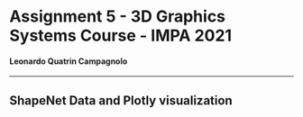 # Assignment 5 - 3D Graphics Systems Course - IMPA 2021

#### Leonardo Quatrin Campagnolo

---------

## ShapeNet Data and Plotly visualization
